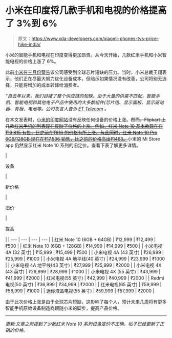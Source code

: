 # 小米在印度将几款手机和电视的价格提高了 3%到 6%

> 原文：<https://www.xda-developers.com/xiaomi-phones-tvs-price-hike-india/>

小米的智能手机和电视在印度变得更加昂贵。从今天开始，几款红米手机和小米智能电视的价格上涨了 6%。

此前[小米在三月份警告](https://www.xda-developers.com/xiaomi-warns-global-chip-shortage-increase-phone-price/)该公司感受到全球芯片短缺的压力。当时，小米总裁王翔表示，他们正在尽最大努力优化设备成本，但暗示如果情况没有改善，公司将别无选择，只能将增加的成本转嫁给消费者。

*“自去年以来，我们目睹了整个供应链的短缺。由于大量的供需不匹配，智能手机、智能电视和其他电子产品中使用的大多数组件(芯片组、显示面板、显示驱动器、背板、电池等。公司发言人告诉 *[ET Telecom](https://telecom.economictimes.indiatimes.com/news/xiaomi-to-up-smart-tv-prices-by-3-6-from-july-1-hiked-2-redmi-note-10-variants-by-rs-500/83982254)* 。*

在本文发表时，[小米的印度网站](https://www.mi.com/in/redmi-note-10-pro/)没有反映任何设备的价格上涨。~~然而，Flipkart 上几款[红米手机的列表现在反映了价格的上涨。例如，红米 Note 10 基本款现在在₹13,815 有售，比之前在₹816 的价格有所上涨。与此同时，红米 Note 10 Pro 6GB/128GB 现在在₹17,536 销售，比之前的价格高出₹1463。](https://www.flipkart.com/search?q=Redmi%20Note%2010%20pro&otracker=search&otracker1=search&marketplace=FLIPKART&as-show=on&as=off)~~小米的 Mi Store app 仍然显示红米 Note 10 系列的旧定价。查看下表了解更多详情。

| 

设备

 | 

新价格

 | 

旧价

 | 

提高

 |
| --- | --- | --- | --- |
| 红米 Note 10 (6GB + 64GB) | ₹12,999 | ₹12,499 | ₹500 |
| 红米 Note 10 (6GB + 128GB) | ₹14,999 | ₹14,999 | ₹500 |
| 小米电视 4A (32 英寸) | ₹15,999 | ₹15,499 | ₹500 |
| 小米电视 4A (43 英寸) | ₹26,999 | ₹25,999 | ₹1000 |
| 小米电视 4A 地平线(40 英寸) | ₹24,999 | ₹23,999 | ₹1000 |
| 小米电视 4A 地平线(43 英寸) | ₹27,999 | ₹25,999 | ₹2000 |
| 小米电视 4X (43 英寸) | ₹29,999 | ₹28,999 | ₹1000 |
| 小米电视 4X (55 英寸) | ₹43,999 | ₹41,999 | ₹2000 |
| 红米电视(55 英寸) | ₹42,999 | ₹40,999 | ₹2000 |
| Redmi 电视(50 英寸) | ₹36,999 | ₹34,999 | ₹2000 |
| 红米电视(65 英寸) | ₹59,999 | ₹58,999 | ₹1000 |
| 迷你液晶电视(55 英寸) | ₹59,999 | ₹57,999 | ₹2000 |

由于此次价格上涨是由于全球芯片短缺，这影响了每个人，预计未来几周将有更多智能手机原始设备制造商跟随小米的脚步，提高产品价格。

* * *

*更新:文章之前提到了少数红米 Note 10 系列设备定价不正确。帖子已经更新了正确的价格。*
